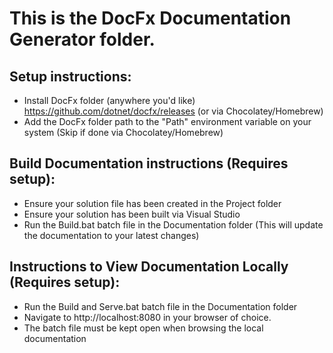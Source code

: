 # This is the DocFx Documentation Generator folder.

## Setup instructions:
- Install DocFx folder (anywhere you'd like) https://github.com/dotnet/docfx/releases (or via Chocolatey/Homebrew)
- Add the DocFx folder path to the "Path" environment variable on your system (Skip if done via Chocolatey/Homebrew)
	
## Build Documentation instructions (Requires setup):
- Ensure your solution file has been created in the Project folder
- Ensure your solution has been built via Visual Studio
- Run the Build.bat batch file in the Documentation folder
(This will update the documentation to your latest changes)

## Instructions to View Documentation Locally (Requires setup):
- Run the Build and Serve.bat batch file in the Documentation folder
- Navigate to http://localhost:8080 in your browser of choice.
- The batch file must be kept open when browsing the local documentation
	